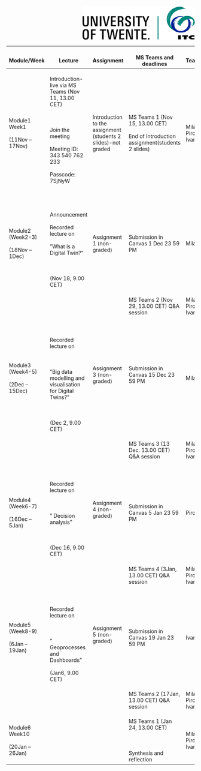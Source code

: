 
<p style="text-align: right" ><img src="./images/ut-itc-logo-rgb.png" width="300"></p>


|    <br>Module/Week    |    <br>Lecture    |    <br>Assignment    |    <br>MS Teams and deadlines    |    <br>Teacher    |
|---|---|---|---|---|
|    <br>Module1 Week1<br>   <br> (11Nov – 17Nov)    |    <br>Introduction- live via MS Teams (Nov 11, 13.00   CET) <br>   <br> <br>   <br>Join   the meeting <br>   <br>Meeting   ID: 343   540 762 233 <br>   <br>Passcode:   7SjNyW<br>   <br>     |    <br>Introduction to the assignment (students 2   slides)-not graded    |    <br>MS Teams 1 (Nov 15, 13.00 CET)<br>   <br>End of Introduction assignment(students 2 slides)    |    <br>Mila, Pirouz, Ivan    |
|    <br>Module2 (Week2-3)<br>   <br>(18Nov – 1Dec)    |    <br> <br>   <br>Announcement<br>   <br>Recorded lecture on<br>   <br>”What is a Digital Twin?”<br>   <br> <br>   <br>(Nov 18, 9.00 CET)    |    <br>Assignment 1 (non-graded)    |    <br>Submission in Canvas 1 Dec 23 59 PM    |    <br>Mila    |
|    <br>     |    <br>     |  |    <br>MS Teams 2 (Nov 29, 13.00 CET) Q&A session    |    <br>Mila, Pirouz, Ivan    |
|    <br>Module3 (Week4-5)<br>   <br> (2Dec – 15Dec)    |    <br> <br>   <br>Recorded lecture on<br>   <br> <br>   <br>”Big data modelling and visualisation for Digital Twins?”<br>   <br> <br>   <br>(Dec 2, 9.00 CET)    |    <br>Assignment 3 (non-graded)<br>   <br>     |    <br>Submission in Canvas 15 Dec 23 59 PM<br>   <br>     |    <br>Mila    |
|    <br>     |    <br>     |    <br>     |    <br>MS Teams 3 (13 Dec. 13.00 CET) Q&A   session    |    <br>Mila, Pirouz, Ivan    |
|    <br>Module4 (Week6-7)<br>   <br> (16Dec – 5Jan)    |    <br> <br>   <br>Recorded lecture on<br>   <br> <br>   <br>” Decision analysis”<br>   <br> <br>   <br>(Dec 16, 9.00 CET)    |    <br>Assignment 4 (non-graded)<br>   <br>     |    <br>Submission in Canvas 5 Jan 23 59 PM    |    <br>Pirouz    |
|    <br>     |    <br>     |    <br>     |    <br>MS Teams 4 (3Jan, 13.00 CET) Q&A session    |    <br>Mila, Pirouz, Ivan    |
|    <br>Module5 (Week8-9)<br>   <br> (6Jan – 19Jan)    |    <br> <br>   <br>Recorded lecture on<br>   <br> <br>   <br>” Geoprocesses and Dashboards”<br>   <br>(Jan6, 9.00 CET)    |    <br>Assignment 5 (non-graded)<br>   <br>     |    <br>Submission in Canvas 19 Jan 23 59 PM    |    <br>Ivan    |
|    <br>     |    <br>     |    <br>     |    <br>MS Teams 2 (17Jan, 13.00 CET) Q&A session    |    <br>Mila, Pirouz, Ivan    |
|    <br>Module6 Week10<br>   <br> (20Jan – 26Jan)    |    <br>     |    <br>     |    <br>MS Teams 1 (Jan 24, 13.00 CET)<br>   <br> <br>   <br>Synthesis and reflection    |    <br>Mila, Pirouz, Ivan    |